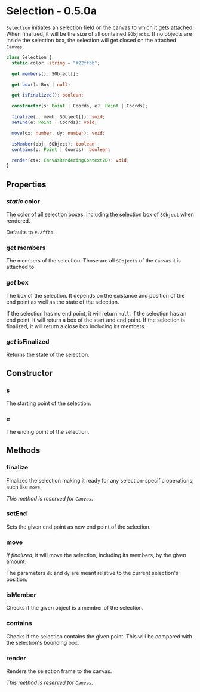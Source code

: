 # Selection - 0.5.0a

`Selection` initiates an selection field on the canvas to which it gets attached. When finalized, it will be the size of all contained `SObjects`. If no objects are inside the selection box, the selection will get closed on the attached `Canvas`.

```typescript
class Selection {
  static color: string = "#22ffbb";

  get members(): SObject[];

  get box(): Box | null;

  get isFinalized(): boolean;

  constructor(s: Point | Coords, e?: Point | Coords);

  finalize(...memb: SObject[]): void;
  setEnd(e: Point | Coords): void;

  move(dx: number, dy: number): void;

  isMember(obj: SObject): boolean;
  contains(p: Point | Coords): boolean;

  render(ctx: CanvasRenderingContext2D): void;
}
```

## **Properties**

### _static_ color

The color of all selection boxes, including the selection box of `SObject` when rendered.

Defaults to `#22ffbb`.

### _get_ members

The members of the selection. Those are all `SObjects` of the `Canvas` it is attached to.

### _get_ box

The box of the selection. It depends on the existance and position of the end point as well as the state of the selection.

If the selection has no end point, it will return `null`. If the selection has an end point, it will return a box of the start and end point. If the selection is finalized, it will return a close box including its members.

### _get_ isFinalized

Returns the state of the selection.

## **Constructor**

### s

The starting point of the selection.

### e

The ending point of the selection.

## **Methods**

### finalize

Finalizes the selection making it ready for any selection-specific operations, such like `move`.

_This method is reserved for `Canvas`._

### setEnd

Sets the given end point as new end point of the selection.

### move

_If finalized_, it will move the selection, including its members, by the given amount.

The parameters `dx` and `dy` are meant relative to the current selection's position.

### isMember

Checks if the given object is a member of the selection.

### contains

Checks if the selection contains the given point. This will be compared with the selection's bounding box.

### render

Renders the selection frame to the canvas.

_This method is reserved for `Canvas`._
